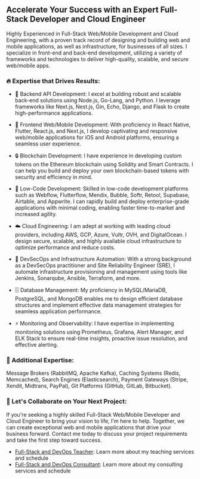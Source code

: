 ## Accelerate Your Success with an Expert Full-Stack Developer and Cloud Engineer

Highly Experienced in Full-Stack Web/Mobile Development and Cloud Engineering, with a proven track record of designing and building web and mobile applications, as well as infrastructure, for businesses of all sizes. I specialize in front-end and back-end development, utilizing a variety of frameworks and technologies to deliver high-quality, scalable, and secure web/mobile apps.

### 🔥 Expertise that Drives Results:
- 💪 Backend API Development: I excel at building robust and scalable back-end solutions using Node.js, Go-Lang, and Python. I leverage frameworks like Next.js, Nest.js, Gin, Echo, Django, and Flask to create high-performance applications.

- 📱 Frontend Web/Mobile Development: With proficiency in React Native, Flutter, React.js, and Next.js, I develop captivating and responsive web/mobile applications for iOS and Android platforms, ensuring a seamless user experience.

- 🔒 Blockchain Development: I have experience in developing custom tokens on the Ethereum blockchain using Solidity and Smart Contracts. I can help you build and deploy your own blockchain-based tokens with security and efficiency in mind.

- 🧱 Low-Code Development: Skilled in low-code development platforms such as Webflow, Flutterflow, Mendix, Bubble, Softr, Retool, Supabase, Airtable, and Appwrite. I can rapidly build and deploy enterprise-grade applications with minimal coding, enabling faster time-to-market and increased agility.

- ☁️ Cloud Engineering: I am adept at working with leading cloud providers, including AWS, GCP, Azure, Vultr, OVH, and DigitalOcean. I design secure, scalable, and highly available cloud infrastructure to optimize performance and reduce costs.

- 🔧 DevSecOps and Infrastructure Automation: With a strong background as a DevSecOps practitioner and Site Reliability Engineer (SRE), I automate infrastructure provisioning and management using tools like Jenkins, Sonarqube, Ansible, Terraform, and more.

- 🗄️ Database Management: My proficiency in MySQL/MariaDB, PostgreSQL, and MongoDB enables me to design efficient database structures and implement effective data management strategies for seamless application performance.

- ⚡️ Monitoring and Observability: I have expertise in implementing monitoring solutions using Prometheus, Grafana, Alert Manager, and ELK Stack to ensure real-time insights, proactive issue resolution, and effective alerting.

### 🔧 Additional Expertise:
Message Brokers (RabbitMQ, Apache Kafka), Caching Systems (Redis, Memcached), Search Engines (Elasticsearch), Payment Gateways (Stripe, Xendit, Midtrans, PayPal), Git Platforms (GitHub, GitLab, Bitbucket).

### 💼 Let's Collaborate on Your Next Project:
If you're seeking a highly skilled Full-Stack Web/Mobile Developer and Cloud Engineer to bring your vision to life, I'm here to help. Together, we can create exceptional web and mobile applications that drive your business forward. Contact me today to discuss your project requirements and take the first step toward success.
- [Full-Stack and DevOps Teacher](TEACH.md): Learn more about my teaching services and schedule
- [Full-Stack and DevOps Consultant](CONSULTANT.md): Learn more about my consulting services and schedule
